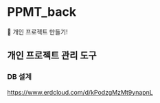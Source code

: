 # PPMT_back
🐯 개인 프로젝트 만들기!
## 개인 프로젝트 관리 도구

### DB 설계
https://www.erdcloud.com/d/kPodzgMzMt9ynapnL
